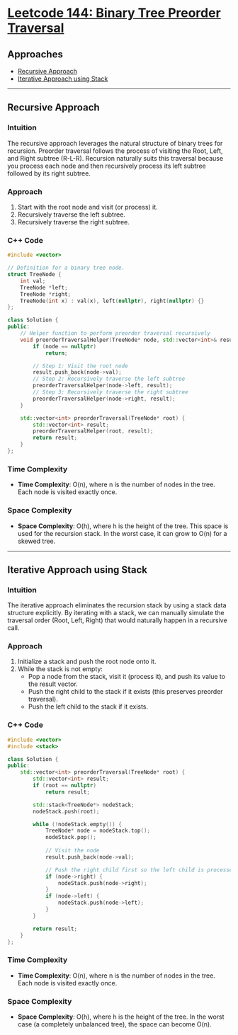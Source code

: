 # [Leetcode 144: Binary Tree Preorder Traversal](https://leetcode.com/problems/binary-tree-preorder-traversal/)

## Approaches
- [Recursive Approach](#recursive-approach)
- [Iterative Approach using Stack](#iterative-approach-using-stack)

---

## Recursive Approach

### Intuition
The recursive approach leverages the natural structure of binary trees for recursion. Preorder traversal follows the process of visiting the Root, Left, and Right subtree (R-L-R). Recursion naturally suits this traversal because you process each node and then recursively process its left subtree followed by its right subtree.

### Approach
1. Start with the root node and visit (or process) it.
2. Recursively traverse the left subtree.
3. Recursively traverse the right subtree.

### C++ Code

```cpp
#include <vector>

// Definition for a binary tree node.
struct TreeNode {
    int val;
    TreeNode *left;
    TreeNode *right;
    TreeNode(int x) : val(x), left(nullptr), right(nullptr) {}
};

class Solution {
public:
    // Helper function to perform preorder traversal recursively
    void preorderTraversalHelper(TreeNode* node, std::vector<int>& result) {
        if (node == nullptr)
            return;

        // Step 1: Visit the root node
        result.push_back(node->val);
        // Step 2: Recursively traverse the left subtree
        preorderTraversalHelper(node->left, result);
        // Step 3: Recursively traverse the right subtree
        preorderTraversalHelper(node->right, result);
    }

    std::vector<int> preorderTraversal(TreeNode* root) {
        std::vector<int> result;
        preorderTraversalHelper(root, result);
        return result;
    }
};
```

### Time Complexity
- **Time Complexity**: O(n), where n is the number of nodes in the tree. Each node is visited exactly once.

### Space Complexity
- **Space Complexity**: O(h), where h is the height of the tree. This space is used for the recursion stack. In the worst case, it can grow to O(n) for a skewed tree.

---

## Iterative Approach using Stack

### Intuition
The iterative approach eliminates the recursion stack by using a stack data structure explicitly. By iterating with a stack, we can manually simulate the traversal order (Root, Left, Right) that would naturally happen in a recursive call.

### Approach
1. Initialize a stack and push the root node onto it.
2. While the stack is not empty:
   - Pop a node from the stack, visit it (process it), and push its value to the result vector.
   - Push the right child to the stack if it exists (this preserves preorder traversal).
   - Push the left child to the stack if it exists.

### C++ Code

```cpp
#include <vector>
#include <stack>

class Solution {
public:
    std::vector<int> preorderTraversal(TreeNode* root) {
        std::vector<int> result;
        if (root == nullptr)
            return result;

        std::stack<TreeNode*> nodeStack;
        nodeStack.push(root);

        while (!nodeStack.empty()) {
            TreeNode* node = nodeStack.top();
            nodeStack.pop();
            
            // Visit the node
            result.push_back(node->val);

            // Push the right child first so the left child is processed first
            if (node->right) {
                nodeStack.push(node->right);
            }
            if (node->left) {
                nodeStack.push(node->left);
            }
        }

        return result;
    }
};
```

### Time Complexity
- **Time Complexity**: O(n), where n is the number of nodes in the tree. Each node is visited exactly once.

### Space Complexity
- **Space Complexity**: O(h), where h is the height of the tree. In the worst case (a completely unbalanced tree), the space can become O(n).

